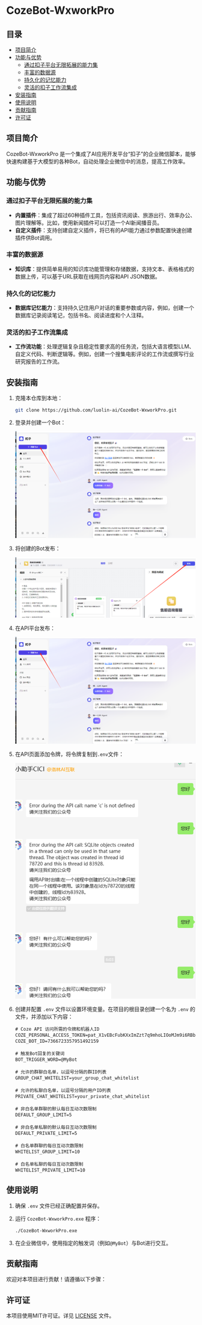 # CozeBot-WxworkPro

## 目录
- [项目简介](#项目简介)
- [功能与优势](#功能与优势)
  - [通过扣子平台无限拓展的能力集](#通过扣子平台无限拓展的能力集)
  - [丰富的数据源](#丰富的数据源)
  - [持久化的记忆能力](#持久化的记忆能力)
  - [灵活的扣子工作流集成](#灵活的扣子工作流集成)
- [安装指南](#安装指南)
- [使用说明](#使用说明)
- [贡献指南](#贡献指南)
- [许可证](#许可证)

## 项目简介

CozeBot-WxworkPro 是一个集成了AI应用开发平台“扣子”的企业微信脚本，能够快速构建基于大模型的各种Bot，自动处理企业微信中的消息，提高工作效率。

## 功能与优势

### 通过扣子平台无限拓展的能力集

- **内置插件**：集成了超过60种插件工具，包括资讯阅读、旅游出行、效率办公、图片理解等。比如，使用新闻插件可以打造一个AI新闻播音员。
- **自定义插件**：支持创建自定义插件，将已有的API能力通过参数配置快速创建插件供Bot调用。

### 丰富的数据源

- **知识库**：提供简单易用的知识库功能管理和存储数据，支持文本、表格格式的数据上传，可以基于URL获取在线网页内容和API JSON数据。

### 持久化的记忆能力

- **数据库记忆能力**：支持持久记住用户对话的重要参数或内容，例如，创建一个数据库记录阅读笔记，包括书名、阅读进度和个人注释。

### 灵活的扣子工作流集成

- **工作流功能**：处理逻辑复杂且稳定性要求高的任务流，包括大语言模型LLM、自定义代码、判断逻辑等。例如，创建一个搜集电影评论的工作流或撰写行业研究报告的工作流。

## 安装指南

1. 克隆本仓库到本地：
    ```bash
    git clone https://github.com/luolin-ai/CozeBot-WxworkPro.git
    ```

2. 登录并创建一个Bot：

    [![登录创建Bot](tu/img_1.png)](https://www.coze.cn/)

3. 将创建的Bot发布：

    [![点击发布](tu/img_2.png)](https://www.coze.cn/)

4. 在API平台发布：

    ![发布API平台](tu/img_1.png)

5. 在API页面添加令牌，将令牌复制到`.env`文件：

    ![选择添加令牌](img.png)

6. 创建并配置 `.env` 文件以设置环境变量。在项目的根目录创建一个名为 `.env` 的文件，并添加以下内容：
    ```plaintext
    # Coze API 访问所需的令牌和机器人ID
    COZE_PERSONAL_ACCESS_TOKEN=pat_X1vEBcFubKXxImZzt7q9mhoLIOoMJm9i6RBb23DZk0iZISw23SeRaKXWE7EfnK06
    COZE_BOT_ID=7366723357951492159
   
    # 触发Bot回复的关键词
    BOT_TRIGGER_WORD=@MyBot
   
    # 允许的群聊白名单，以逗号分隔的群ID列表
    GROUP_CHAT_WHITELIST=your_group_chat_whitelist

    # 允许的私聊白名单，以逗号分隔的用户ID列表
    PRIVATE_CHAT_WHITELIST=your_private_chat_whitelist

    # 非白名单群聊的默认每日互动次数限制
    DEFAULT_GROUP_LIMIT=5

    # 非白名单私聊的默认每日互动次数限制
    DEFAULT_PRIVATE_LIMIT=5

    # 白名单群聊的每日互动次数限制
    WHITELIST_GROUP_LIMIT=10

    # 白名单私聊的每日互动次数限制
    WHITELIST_PRIVATE_LIMIT=10
    ```

## 使用说明

1. 确保 `.env` 文件已经正确配置并保存。

2. 运行 `CozeBot-WxworkPro.exe` 程序：
    ```bash
    ./CozeBot-WxworkPro.exe
    ```
    
3. 在企业微信中，使用指定的触发词（例如`@MyBot`）与Bot进行交互。

## 贡献指南

欢迎对本项目进行贡献！请遵循以下步骤：

## 许可证

本项目使用MIT许可证。详见 [LICENSE](LICENSE) 文件。
